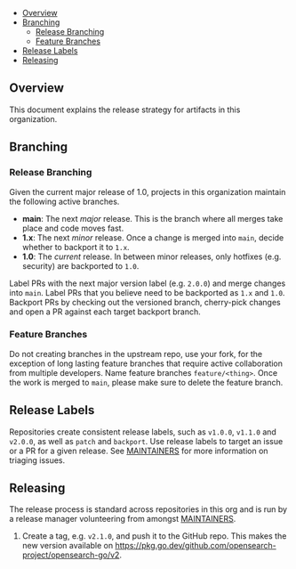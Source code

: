 - [Overview](#overview)
- [Branching](#branching)
  - [Release Branching](#release-branching)
  - [Feature Branches](#feature-branches)
- [Release Labels](#release-labels)
- [Releasing](#releasing)

## Overview

This document explains the release strategy for artifacts in this organization.

## Branching

### Release Branching

Given the current major release of 1.0, projects in this organization maintain
the following active branches.

- **main**: The next _major_ release. This is the branch where all merges take
  place and code moves fast.
- **1.x**: The next _minor_ release. Once a change is merged into `main`, decide
  whether to backport it to `1.x`.
- **1.0**: The _current_ release. In between minor releases, only hotfixes (e.g.
  security) are backported to `1.0`.

Label PRs with the next major version label (e.g. `2.0.0`) and merge changes
into `main`. Label PRs that you believe need to be backported as `1.x` and
`1.0`. Backport PRs by checking out the versioned branch, cherry-pick changes
and open a PR against each target backport branch.

### Feature Branches

Do not creating branches in the upstream repo, use your fork, for the exception
of long lasting feature branches that require active collaboration from multiple
developers. Name feature branches `feature/<thing>`. Once the work is merged to
`main`, please make sure to delete the feature branch.

## Release Labels

Repositories create consistent release labels, such as `v1.0.0`, `v1.1.0` and
`v2.0.0`, as well as `patch` and `backport`. Use release labels to target an
issue or a PR for a given release. See
[MAINTAINERS](MAINTAINERS.md#triage-open-issues) for more information on
triaging issues.

## Releasing

The release process is standard across repositories in this org and is run by a
release manager volunteering from amongst [MAINTAINERS](MAINTAINERS.md).

1. Create a tag, e.g. `v2.1.0`, and push it to the GitHub repo. This makes the
   new version available on
   https://pkg.go.dev/github.com/opensearch-project/opensearch-go/v2.

